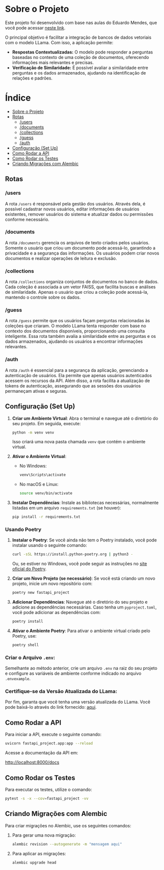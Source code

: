 # Sobre o Projeto

Este projeto foi desenvolvido com base nas aulas do Eduardo Mendes, que você pode acessar [neste link](https://fastapidozero.dunossauro.com/).

O principal objetivo é facilitar a integração de bancos de dados vetoriais com o modelo LLama. Com isso, a aplicação permite:

- **Respostas Contextualizadas:** O modelo pode responder a perguntas baseadas no contexto de uma coleção de documentos, oferecendo informações mais relevantes e precisas.
- **Verificação de Similaridade:** É possível avaliar a similaridade entre perguntas e os dados armazenados, ajudando na identificação de relações e padrões.

# Índice

- [Sobre o Projeto](#sobre-o-projeto)
- [Rotas](#rotas)
  - [/users](#users)
  - [/documents](#documents)
  - [/collections](#collections)
  - [/guess](#guess)
  - [/auth](#auth)
- [Configuração (Set Up)](#configuração-set-up)
- [Como Rodar a API](#como-rodar-a-api)
- [Como Rodar os Testes](#como-rodar-os-testes)
- [Criando Migrações com Alembic](#criando-migrações-com-alembic)


## Rotas

### /users
A rota `/users` é responsável pela gestão dos usuários. Através dela, é possível cadastrar novos usuários, editar informações de usuários existentes, remover usuários do sistema e atualizar dados ou permissões conforme necessário.

### /documents
A rota `/documents` gerencia os arquivos de texto criados pelos usuários. Somente o usuário que criou um documento pode acessá-lo, garantindo a privacidade e a segurança das informações. Os usuários podem criar novos documentos e realizar operações de leitura e exclusão.

### /collections
A rota `/collections` organiza conjuntos de documentos no banco de dados. Cada coleção é associada a um vetor FAISS, que facilita buscas e análises de similaridade. Apenas o usuário que criou a coleção pode acessá-la, mantendo o controle sobre os dados.

### /guess
A rota `/guess` permite que os usuários façam perguntas relacionadas às coleções que criaram. O modelo LLama tenta responder com base no contexto dos documentos disponíveis, proporcionando uma consulta inteligente. Essa rota também avalia a similaridade entre as perguntas e os dados armazenados, ajudando os usuários a encontrar informações relevantes.

### /auth
A rota `/auth` é essencial para a segurança da aplicação, gerenciando a autenticação de usuários. Ela permite que apenas usuários autenticados acessem os recursos da API. Além disso, a rota facilita a atualização de tokens de autenticação, assegurando que as sessões dos usuários permaneçam ativas e seguras.


## Configuração (Set Up)

1. **Criar um Ambiente Virtual**:
   Abra o terminal e navegue até o diretório do seu projeto. Em seguida, execute:
   ```bash
   python -m venv venv
   ```
   Isso criará uma nova pasta chamada `venv` que contém o ambiente virtual.

2. **Ativar o Ambiente Virtual**:
   - No Windows:
     ```bash
     venv\Scripts\activate
     ```
   - No macOS e Linux:
     ```bash
     source venv/bin/activate
     ```

3. **Instalar Dependências**:
   Instale as bibliotecas necessárias, normalmente listadas em um arquivo `requirements.txt` (se houver):
   ```bash
   pip install -r requirements.txt
   ```

### Usando Poetry

1. **Instalar o Poetry**:
   Se você ainda não tem o Poetry instalado, você pode instalar usando o seguinte comando:
   ```bash
   curl -sSL https://install.python-poetry.org | python3 -
   ```
   Ou, se estiver no Windows, você pode seguir as instruções no [site oficial do Poetry](https://python-poetry.org/docs/#installation).

2. **Criar um Novo Projeto (se necessário)**:
   Se você está criando um novo projeto, inicie um novo repositório com:
   ```bash
   poetry new fastapi_project
   ```

3. **Adicionar Dependências**:
   Navegue até o diretório do seu projeto e adicione as dependências necessárias. Caso tenha um `pyproject.toml`, você pode adicionar as dependências com:
   ```bash
   poetry install
   ```

4. **Ativar o Ambiente Poetry**:
   Para ativar o ambiente virtual criado pelo Poetry, use:
   ```bash
   poetry shell
   ```

### **Criar o Arquivo `.env`**:
   Semelhante ao método anterior, crie um arquivo `.env` na raiz do seu projeto e configure as variáveis de ambiente conforme indicado no arquivo `.envexample`.

### **Certifique-se da Versão Atualizada do LLama**:
   Por fim, garanta que você tenha uma versão atualizada do LLama. Você pode baixá-lo através do link fornecido: [aqui](https://ollama.com/).

## Como Rodar a API

Para iniciar a API, execute o seguinte comando:

```bash
uvicorn fastapi_project.app:app --reload
```

Acesse a documentação da API em:

[http://localhost:8000/docs](http://localhost:8000/docs)

## Como Rodar os Testes

Para executar os testes, utilize o comando:

```bash
pytest -s -x --cov=fastapi_project -vv
```

## Criando Migrações com Alembic

Para criar migrações no Alembic, use os seguintes comandos:

1. Para gerar uma nova migração:

   ```bash
   alembic revision --autogenerate -m "mensagem aqui"
   ```

2. Para aplicar as migrações:

   ```bash
   alembic upgrade head
   ```

